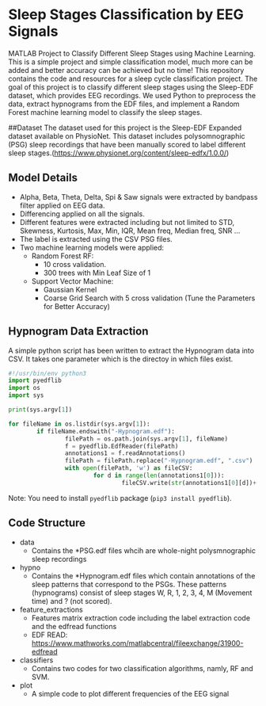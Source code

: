 # Sleep Stages Classification by EEG Signals
MATLAB Project to Classify Different Sleep Stages using Machine Learning. This is a simple project and simple classification model, much more can be added and better accuracy can be achieved but no time!
This repository contains the code and resources for a sleep cycle classification project. The goal of this project is to classify different sleep stages using the Sleep-EDF dataset, which provides EEG recordings. We used Python to preprocess the data, extract hypnograms from the EDF files, and implement a Random Forest machine learning model to classify the sleep stages.

##Dataset
The dataset used for this project is the Sleep-EDF Expanded dataset available on PhysioNet. This dataset includes polysomnographic (PSG) sleep recordings that have been manually scored to label different sleep stages.(https://www.physionet.org/content/sleep-edfx/1.0.0/)

## Model Details 

- Alpha, Beta, Theta, Delta, Spi & Saw signals were extracted by bandpass filter applied on EEG data.
- Differencing applied on all the signals.
- Different features were extracted including but not limited to STD, Skewness, Kurtosis, Max, Min, IQR, Mean freq, Median freq, SNR ...
- The label is extracted using the CSV PSG files.
- Two machine learning models were applied:
    - Random Forest RF:
        - 10 cross validation.
        - 300 trees with Min Leaf Size of 1
    - Support Vector Machine:
      - Gaussian Kernel
      - Coarse Grid Search with 5 cross validation (Tune the Parameters for Better Accuracy)
    


## Hypnogram Data Extraction
A simple python script has been written to extract the Hypnogram data into CSV. It takes one parameter which is the directoy in which files exist.

```python
#!/usr/bin/env python3
import pyedflib
import os
import sys

print(sys.argv[1])

for fileName in os.listdir(sys.argv[1]):
        if fileName.endswith("-Hypnogram.edf"):
                filePath = os.path.join(sys.argv[1], fileName)
                f = pyedflib.EdfReader(filePath)
                annotations1 = f.readAnnotations()
                filePath = filePath.replace("-Hypnogram.edf", ".csv")
                with open(filePath, 'w') as fileCSV:
                        for d in range(len(annotations1[0])):
                                fileCSV.write(str(annotations1[0][d])+','+str(annotations1[1][d])+','+ annotations1[2][d].replace("S>
```
Note: You need to install `pyedflib` package (`pip3 install pyedflib`).


## Code Structure
- data
    - Contains the *PSG.edf files whcih are whole-night polysmnographic sleep recordings
- hypno
    - Contains the *Hypnogram.edf files which contain annotations of the sleep patterns that correspond to the PSGs. These patterns (hypnograms) consist of sleep stages W, R, 1, 2, 3, 4, M (Movement time) and ? (not scored).
- feature_extractions
    - Features matrix extraction code including the label extraction code and the edfread functions
    - EDF READ: https://www.mathworks.com/matlabcentral/fileexchange/31900-edfread
- classifiers
    - Contains two codes for two classification algorithms, namly, RF and SVM.
- plot
    - A simple code to plot different frequencies of the EEG signal


